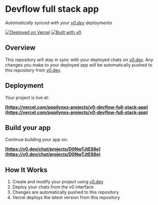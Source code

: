 # Devflow full stack app

*Automatically synced with your [v0.dev](https://v0.dev) deployments*

[![Deployed on Vercel](https://img.shields.io/badge/Deployed%20on-Vercel-black?style=for-the-badge&logo=vercel)](https://vercel.com/popilynxs-projects/v0-devflow-full-stack-app)
[![Built with v0](https://img.shields.io/badge/Built%20with-v0.dev-black?style=for-the-badge)](https://v0.dev/chat/projects/D0NwTJtES6e)

## Overview

This repository will stay in sync with your deployed chats on [v0.dev](https://v0.dev).
Any changes you make to your deployed app will be automatically pushed to this repository from [v0.dev](https://v0.dev).

## Deployment

Your project is live at:

**[https://vercel.com/popilynxs-projects/v0-devflow-full-stack-app](https://vercel.com/popilynxs-projects/v0-devflow-full-stack-app)**

## Build your app

Continue building your app on:

**[https://v0.dev/chat/projects/D0NwTJtES6e](https://v0.dev/chat/projects/D0NwTJtES6e)**

## How It Works

1. Create and modify your project using [v0.dev](https://v0.dev)
2. Deploy your chats from the v0 interface
3. Changes are automatically pushed to this repository
4. Vercel deploys the latest version from this repository